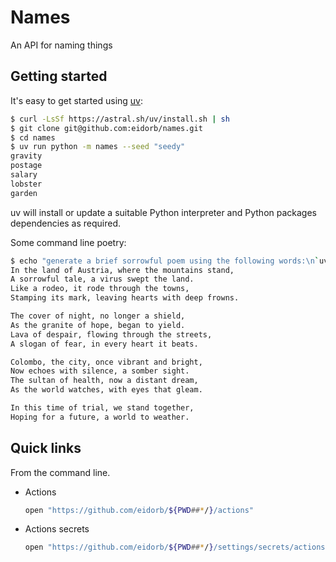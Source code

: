 # Names

An API for naming things


## Getting started

It's easy to get started using [uv](https://docs.astral.sh/uv/):

<!-- TODO: update once package published to PyPI -->
```bash
$ curl -LsSf https://astral.sh/uv/install.sh | sh
$ git clone git@github.com:eidorb/names.git
$ cd names
$ uv run python -m names --seed "seedy"
gravity
postage
salary
lobster
garden
```

uv will install or update a suitable Python interpreter and Python packages dependencies as required.

Some command line poetry:

```bash
$ echo "generate a brief sorrowful poem using the following words:\n`uv run -m names --seed poetry --end 10`" | uvx llm -m grok-beta
In the land of Austria, where the mountains stand,
A sorrowful tale, a virus swept the land.
Like a rodeo, it rode through the towns,
Stamping its mark, leaving hearts with deep frowns.

The cover of night, no longer a shield,
As the granite of hope, began to yield.
Lava of despair, flowing through the streets,
A slogan of fear, in every heart it beats.

Colombo, the city, once vibrant and bright,
Now echoes with silence, a somber sight.
The sultan of health, now a distant dream,
As the world watches, with eyes that gleam.

In this time of trial, we stand together,
Hoping for a future, a world to weather.
```


## Quick links

From the command line.

- Actions

  ```bash
  open "https://github.com/eidorb/${PWD##*/}/actions"
  ```
- Actions secrets

  ```bash
  open "https://github.com/eidorb/${PWD##*/}/settings/secrets/actions"
  ```

